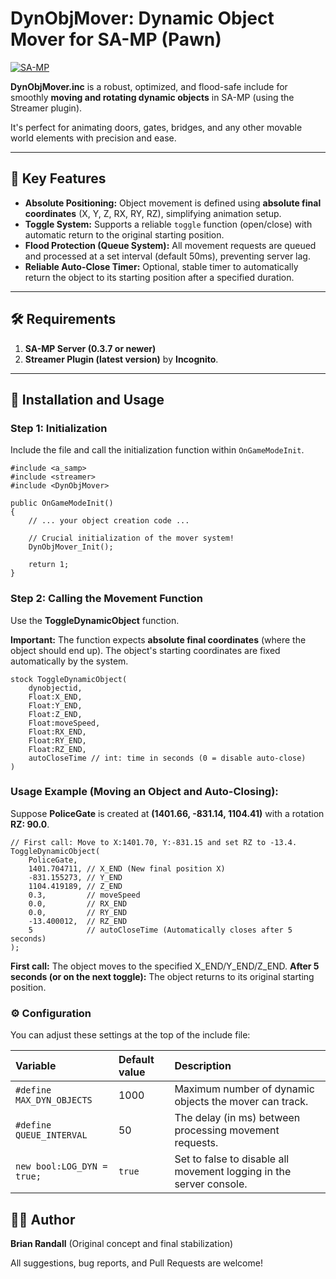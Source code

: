 # DynObjMover: Dynamic Object Mover for SA-MP (Pawn)

[![SA-MP](https://img.shields.io/badge/SA--MP-0.3.7-blue.svg)](https://www.sa-mp.com/)

**DynObjMover.inc** is a robust, optimized, and flood-safe include for smoothly **moving and rotating dynamic objects** in SA-MP (using the Streamer plugin).

It's perfect for animating doors, gates, bridges, and any other movable world elements with precision and ease.

---

## 🌟 Key Features

* **Absolute Positioning:** Object movement is defined using **absolute final coordinates** (X, Y, Z, RX, RY, RZ), simplifying animation setup.
* **Toggle System:** Supports a reliable `toggle` function (open/close) with automatic return to the original starting position.
* **Flood Protection (Queue System):** All movement requests are queued and processed at a set interval (default 50ms), preventing server lag.
* **Reliable Auto-Close Timer:** Optional, stable timer to automatically return the object to its starting position after a specified duration.

---

## 🛠️ Requirements

1.  **SA-MP Server (0.3.7 or newer)**
2.  **Streamer Plugin (latest version)** by **Incognito**.

---

## 🚀 Installation and Usage

### Step 1: Initialization

Include the file and call the initialization function within `OnGameModeInit`.

```pawn
#include <a_samp>
#include <streamer>
#include <DynObjMover>

public OnGameModeInit()
{
    // ... your object creation code ...
    
    // Crucial initialization of the mover system!
    DynObjMover_Init();
    
    return 1;
}
```

### Step 2: Calling the Movement Function
Use the **ToggleDynamicObject** function.

**Important:** The function expects **absolute final coordinates** (where the object should end up). The object's starting coordinates are fixed automatically by the system.

```pawn
stock ToggleDynamicObject(
    dynobjectid, 
    Float:X_END, 
    Float:Y_END, 
    Float:Z_END, 
    Float:moveSpeed, 
    Float:RX_END, 
    Float:RY_END, 
    Float:RZ_END, 
    autoCloseTime // int: time in seconds (0 = disable auto-close)
)
```

### Usage Example (Moving an Object and Auto-Closing):

Suppose **PoliceGate** is created at **(1401.66, -831.14, 1104.41)** with a rotation **RZ: 90.0**.

```pawn
// First call: Move to X:1401.70, Y:-831.15 and set RZ to -13.4.
ToggleDynamicObject(
    PoliceGate, 
    1401.704711, // X_END (New final position X)
    -831.155273, // Y_END
    1104.419189, // Z_END
    0.3,         // moveSpeed
    0.0,         // RX_END
    0.0,         // RY_END
    -13.400012,  // RZ_END
    5            // autoCloseTime (Automatically closes after 5 seconds)
);
```

**First call:** The object moves to the specified X_END/Y_END/Z_END.
**After 5 seconds (or on the next toggle):** The object returns to its original starting position.

### ⚙️ Configuration
You can adjust these settings at the top of the include file:

| Variable | Default value | Description |
| :--- | :--- | :--- |
| `#define MAX_DYN_OBJECTS` | 1000 | Maximum number of dynamic objects the mover can track. |
| `#define QUEUE_INTERVAL` | 50 | The delay (in ms) between processing movement requests. |
| `new bool:LOG_DYN = true;` | `true` | Set to false to disable all movement logging in the server console. |

## 👨‍💻 Author
**Brian Randall** (Original concept and final stabilization)

All suggestions, bug reports, and Pull Requests are welcome!
